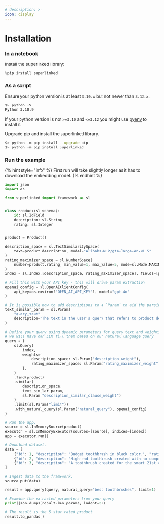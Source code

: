 ```yaml
---
# description: >-
icon: display
---
```


# Installation

### In a notebook
Install the superlinked library:

```python
%pip install superlinked
```


### As a script
Ensure your python version is at least `3.10.x` but not newer than `3.12.x`.

```bash
$> python -V
Python 3.10.9
```

If your python version is not `>=3.10` and `<=3.12` you might use [pyenv](https://github.com/pyenv/pyenv) to install it.

Upgrade pip and install the superlinked library.

```bash
$> python -m pip install --upgrade pip
$> python -m pip install superlinked
```

### Run the example

{% hint style="info" %}
First run will take slightly longer as it has to download the embedding model.
{% endhint %}


```python   
import json
import os

from superlinked import framework as sl


class Product(sl.Schema):
    id: sl.IdField
    description: sl.String
    rating: sl.Integer


product = Product()

description_space = sl.TextSimilaritySpace(
    text=product.description, model="Alibaba-NLP/gte-large-en-v1.5"
)
rating_maximizer_space = sl.NumberSpace(
    number=product.rating, min_value=1, max_value=5, mode=sl.Mode.MAXIMUM
)
index = sl.Index([description_space, rating_maximizer_space], fields=[product.rating])

# Fill this with your API key - this will drive param extraction
openai_config = sl.OpenAIClientConfig(
    api_key=os.environ["OPEN_AI_API_KEY"], model="gpt-4o"
)

# It is possible now to add descriptions to a `Param` to aid the parsing of information from natural language queries.
text_similar_param = sl.Param(
    "query_text",
    description="The text in the user's query that refers to product descriptions.",
)

# Define your query using dynamic parameters for query text and weights.
# we will have our LLM fill them based on our natural language query
query = (
    sl.Query(
        index,
        weights={
            description_space: sl.Param("description_weight"),
            rating_maximizer_space: sl.Param("rating_maximizer_weight"),
        },
    )
    .find(product)
    .similar(
        description_space,
        text_similar_param,
        sl.Param("description_similar_clause_weight")
    )
    .limit(sl.Param("limit"))
    .with_natural_query(sl.Param("natural_query"), openai_config)
)

# Run the app.
source = sl.InMemorySource(product)
executor = sl.InMemoryExecutor(sources=[source], indices=[index])
app = executor.run()

# Download dataset.
data = [
    {"id": 1, "description": "Budget toothbrush in black color.", "rating": 1},
    {"id": 2, "description": "High-end toothbrush created with no compromises.", "rating": 5},
    {"id": 3, "description": "A toothbrush created for the smart 21st century man.", "rating": 3},
]

# Ingest data to the framework.
source.put(data)

result = app.query(query, natural_query="best toothbrushes", limit=1)

# Examine the extracted parameters from your query
print(json.dumps(result.knn_params, indent=2))

# The result is the 5 star rated product
result.to_pandas()
```